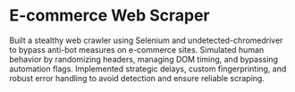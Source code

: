 # E-commerce Web Scraper 
Built a stealthy web crawler using Selenium and undetected-chromedriver to bypass anti-bot measures on e-commerce sites. Simulated human behavior by randomizing headers, managing DOM timing, and bypassing automation flags. Implemented strategic delays, custom fingerprinting, and robust error handling to avoid detection and ensure reliable scraping.


